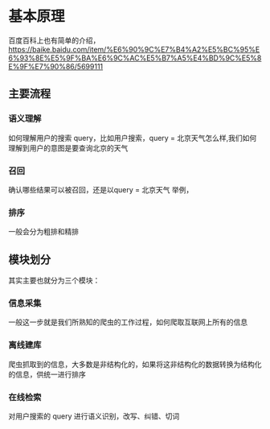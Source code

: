 # 基本原理
百度百科上也有简单的介绍，<https://baike.baidu.com/item/%E6%90%9C%E7%B4%A2%E5%BC%95%E6%93%8E%E5%9F%BA%E6%9C%AC%E5%B7%A5%E4%BD%9C%E5%8E%9F%E7%90%86/5699111> 

## 主要流程
### 语义理解
如何理解用户的搜索 query，比如用户搜索，query = 北京天气怎么样,我们如何理解到用户的意图是要查询北京的天气
### 召回
确认哪些结果可以被召回，还是以query = 北京天气 举例，

### 排序
一般会分为粗排和精排


## 模块划分
其实主要也就分为三个模块：
### 信息采集
一般这一步就是我们所熟知的爬虫的工作过程，如何爬取互联网上所有的信息

### 离线建库
爬虫抓取到的信息，大多数是非结构化的，如果将这非结构化的数据转换为结构化的信息，供统一进行排序

### 在线检索
对用户搜索的 query 进行语义识别，改写、纠错、切词


